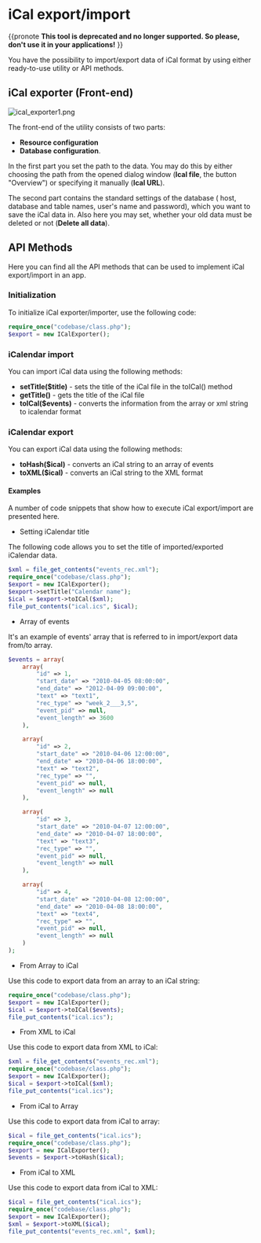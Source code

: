 
 iCal export/import 
==============

{{pronote
**This tool is deprecated and no longer supported. So please, don't use it in your applications!**
}}


You have the possibility to import/export data of iCal format by using either ready-to-use utility or API methods. 

 iCal exporter (Front-end) 
--------------------------------------

![ical_exporter1.png](ical_exporter1.png)

The front-end of the utility consists of two parts:

- **Resource configuration** 
- **Database configuration**.

In the first part you set the path to the data. You may do this by either choosing the path from the opened dialog window (**Ical file**, the button "Overview") or specifying it manually (**Ical URL**).
  
  
The second part contains the standard settings of the database ( host, database and table names, user's name and password), which you want to save the iCal data in. Also here you may set, whether your old data must be deleted or not (**Delete all data**).

 API Methods 
----------------------------------------
Here you can find all the API methods that can be used to implement iCal export/import in an app.
 
### Initialization 

To initialize iCal exporter/importer, use the following code:


~~~php
require_once("codebase/class.php");
$export = new ICalExporter();

~~~




### iCalendar import

You can import iCal data using the following methods:

- **setTitle($title)** - sets the title of the iCal file in the toICal() method
- **getTitle()** - gets the title of the iCal file
- **toICal($events)** -  converts the information from the array or xml string to icalendar format

### iCalendar export 

You can export iCal data using the following methods:

- **toHash($ical)** - converts an iCal string to an array of events
- **toXML($ical)** - converts an iCal string to the XML format


#### Examples 
A number of code snippets that show how to execute iCal export/import are presented here.


+ Setting iCalendar title 

The following code allows you to set the title of imported/exported iCalendar data.

~~~php
$xml = file_get_contents("events_rec.xml");
require_once("codebase/class.php");
$export = new ICalExporter();
$export->setTitle("Calendar name");
$ical = $export->toICal($xml);
file_put_contents("ical.ics", $ical);

~~~




+ Array of events

It's an example of events' array that is referred to in import/export data from/to array.


~~~php
$events = array(
	array(
		"id" => 1,
		"start_date" => "2010-04-05 08:00:00",
		"end_date" => "2012-04-09 09:00:00",
		"text" => "text1",
		"rec_type" => "week_2___3,5",
		"event_pid" => null,
		"event_length" => 3600
	),

	array(
		"id" => 2,
		"start_date" => "2010-04-06 12:00:00",
		"end_date" => "2010-04-06 18:00:00",
		"text" => "text2",
		"rec_type" => "",
		"event_pid" => null,
		"event_length" => null
	),

	array(
		"id" => 3,
		"start_date" => "2010-04-07 12:00:00",
		"end_date" => "2010-04-07 18:00:00",
		"text" => "text3",
		"rec_type" => "",
		"event_pid" => null,
		"event_length" => null
	),

	array(
		"id" => 4,
		"start_date" => "2010-04-08 12:00:00",
		"end_date" => "2010-04-08 18:00:00",
		"text" => "text4",
		"rec_type" => "",
		"event_pid" => null,
		"event_length" => null
	)
);

~~~




+ From Array to iCal 

Use this code to export data from an array to an iCal string:

~~~php
require_once("codebase/class.php");
$export = new ICalExporter();
$ical = $export->toICal($events);
file_put_contents("ical.ics");

~~~




+ From XML to iCal

Use this code to export data from XML to iCal:

~~~php
$xml = file_get_contents("events_rec.xml");
require_once("codebase/class.php");
$export = new ICalExporter();
$ical = $export->toICal($xml);
file_put_contents("ical.ics");

~~~




+ From iCal to Array

Use this code to export data from iCal to array:

~~~php
$ical = file_get_contents("ical.ics");
require_once("codebase/class.php");
$export = new ICalExporter();
$events = $export->toHash($ical);

~~~




+ From iCal to XML

Use this code to export data from iCal to XML:

~~~php
$ical = file_get_contents("ical.ics");
require_once("codebase/class.php");
$export = new ICalExporter();
$xml = $export->toXML($ical);
file_put_contents("events_rec.xml", $xml);

~~~
